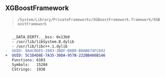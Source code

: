 ## XGBoostFramework

> `/System/Library/PrivateFrameworks/XGBoostFramework.framework/XGBoostFramework`

```diff

   __DATA_DIRTY.__bss: 0x13b8
   - /usr/lib/libSystem.B.dylib
   - /usr/lib/libc++.1.dylib
-  UUID: 9A4C06E5-2883-3BDF-B8B0-B8AB674FC692
+  UUID: 5C1D4D8E-7A35-38DA-957B-222BB466B146
   Functions: 6103
   Symbols:   15204
   CStrings:  1938

```
